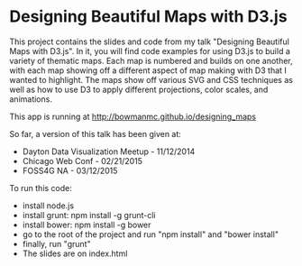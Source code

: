 Designing Beautiful Maps with D3.js
==============

This project contains the slides and code from my talk
"Designing Beautiful Maps with D3.js". In it, you will find code examples
for using D3.js to build a variety of thematic maps. Each map is numbered
and builds on one another, with each map showing off a different aspect
of map making with D3 that I wanted to highlight. The maps show off various
SVG and CSS techniques as well as how to use D3 to apply different projections,
color scales, and animations.

This app is running at http://bowmanmc.github.io/designing_maps

So far, a version of this talk has been given at:
* Dayton Data Visualization Meetup - 11/12/2014
* Chicago Web Conf - 02/21/2015
* FOSS4G NA - 03/12/2015

To run this code:
- install node.js
- install grunt: npm install -g grunt-cli
- install bower: npm install -g bower
- go to the root of the project and run "npm install" and "bower install"
- finally, run "grunt"
- The slides are on index.html
